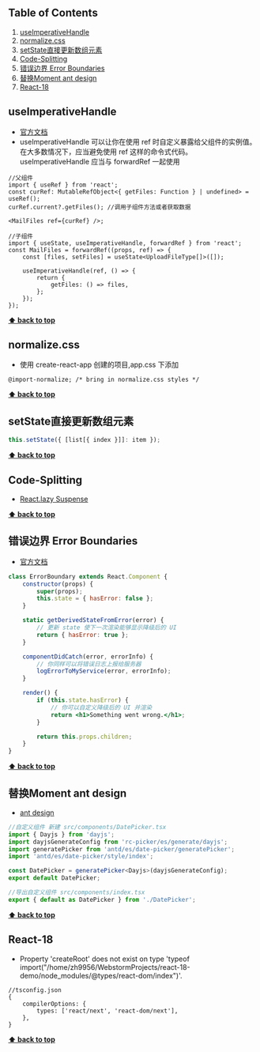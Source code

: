 ## Table of Contents

1. [useImperativeHandle](#useImperativeHandle)
2. [normalize.css](#normalize.css)
3. [setState直接更新数组元素](#setState直接更新数组元素)
4. [Code-Splitting](#Code-Splitting)
5. [错误边界 Error Boundaries](#错误边界-Error-Boundaries)
6. [替换Moment ant design](#替换Moment-ant-design)
7. [React-18](#React-18)

## useImperativeHandle

- [官方文档](#https://react.docschina.org/docs/hooks-reference.html#useimperativehandle)
- useImperativeHandle 可以让你在使用 ref 时自定义暴露给父组件的实例值。在大多数情况下，应当避免使用 ref 这样的命令式代码。useImperativeHandle 应当与 forwardRef 一起使用

```tsx
//父组件
import { useRef } from 'react';
const curRef: MutableRefObject<{ getFiles: Function } | undefined> = useRef();
curRef.current?.getFiles(); //调用子组件方法或者获取数据

<MailFiles ref={curRef} />;

//子组件
import { useState, useImperativeHandle, forwardRef } from 'react';
const MailFiles = forwardRef((props, ref) => {
	const [files, setFiles] = useState<UploadFileType[]>([]);

	useImperativeHandle(ref, () => {
		return {
			getFiles: () => files,
		};
	});
});
```

**[⬆ back to top](#table-of-contents)**

## normalize.css

- 使用 create-react-app 创建的项目,app.css 下添加

```
@import-normalize; /* bring in normalize.css styles */
```

**[⬆ back to top](#table-of-contents)**

## setState直接更新数组元素

```jsx
this.setState({ [list[{ index }]]: item });
```

**[⬆ back to top](#table-of-contents)**

## Code-Splitting

- [React.lazy Suspense](https://zh-hans.reactjs.org/docs/code-splitting.html#reactlazy)

**[⬆ back to top](#table-of-contents)**

## 错误边界 Error Boundaries ##

- [官方文档](https://zh-hans.reactjs.org/docs/error-boundaries.html)

```jsx
class ErrorBoundary extends React.Component {
	constructor(props) {
		super(props);
		this.state = { hasError: false };
	}

	static getDerivedStateFromError(error) {
		// 更新 state 使下一次渲染能够显示降级后的 UI
		return { hasError: true };
	}

	componentDidCatch(error, errorInfo) {
		// 你同样可以将错误日志上报给服务器
		logErrorToMyService(error, errorInfo);
	}

	render() {
		if (this.state.hasError) {
			// 你可以自定义降级后的 UI 并渲染
			return <h1>Something went wrong.</h1>;
		}

		return this.props.children;
	}
}
```

**[⬆ back to top](#table-of-contents)**

## 替换Moment ant design ##

- [ant design](https://ant.design/docs/react/replace-moment-cn#%E4%BD%BF%E7%94%A8%E8%87%AA%E5%AE%9A%E4%B9%89%E7%BB%84%E4%BB%B6)

```typescript jsx
//自定义组件 新建 src/components/DatePicker.tsx
import { Dayjs } from 'dayjs';
import dayjsGenerateConfig from 'rc-picker/es/generate/dayjs';
import generatePicker from 'antd/es/date-picker/generatePicker';
import 'antd/es/date-picker/style/index';

const DatePicker = generatePicker<Dayjs>(dayjsGenerateConfig);
export default DatePicker;

//导出自定义组件 src/components/index.tsx
export { default as DatePicker } from './DatePicker';
```

**[⬆ back to top](#table-of-contents)**

## React-18

- Property 'createRoot' does not exist on type 'typeof
  import("/home/zh9956/WebstormProjects/react-18-demo/node_modules/@types/react-dom/index")'.

```json5
//tsconfig.json
{
	compilerOptions: {
		types: ['react/next', 'react-dom/next'],
	},
}
```

**[⬆ back to top](#table-of-contents)**
